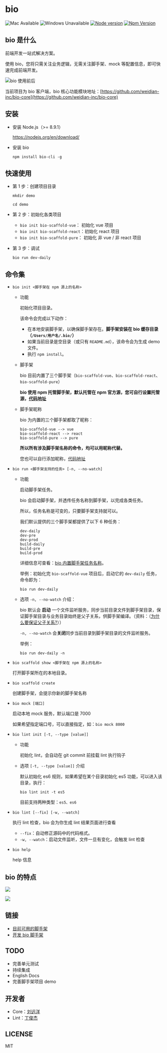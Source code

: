 # bio

![Mac Available](https://img.shields.io/badge/Mac-available-brightgreen.svg) ![Windows Unavailable](https://img.shields.io/badge/Windows-unavailable-red.svg) [![Node version](https://img.shields.io/badge/node-%3E%3D%208.9.1-brightgreen.svg)](http://nodejs.org/) [![Npm Version](https://img.shields.io/badge/npm-%3E%3D%205.5.1-brightgreen.svg)](https://www.npmjs.com/)

## bio 是什么

前端开发一站式解决方案。

使用 bio，您将只需关注业务逻辑，无需关注脚手架、mock 等配置信息，即可快速完成前端开发。

![bio 使用前后](https://user-images.githubusercontent.com/5757051/37135330-c5b6631e-22d7-11e8-9830-6987cb980014.png)

当前项目为 bio 客户端，bio 核心功能模块地址：[https://github.com/weidian-inc/bio-core](https://github.com/weidian-inc/bio-core)

## 安装

+   安装 Node.js（>= 8.9.1）

    https://nodejs.org/en/download/

+   安装 bio

    ```
    npm install bio-cli -g
    ```
    
## 快速使用

+   第 1 步：创建项目目录

    ```
    mkdir demo

    cd demo
    ```
    
+   第 2 步：初始化各类项目
    +   `bio init bio-scaffold-vue`：  初始化 vue 项目
    +   `bio init bio-scaffold-react`：初始化 react 项目
    +   `bio init bio-scaffold-pure`：  初始化 非 vue / 非 react 项目
    
+   第 3 步：调试
    
    ```
    bio run dev-daily
    ```

## 命令集

+   `bio init <脚手架在 npm 源上的名称>`

    +   功能

        初始化项目目录。

        该命令会完成以下动作：

        +   在本地安装脚手架，以确保脚手架存在。**脚手架安装在 bio 缓存目录（`/Users/用户名/.bio/`）**
        +   如果当前目录是空目录（或只有 `README.md`），该命令会为生成 demo 文件。
        +   执行 `npm install`。

    +   脚手架
    
        bio 目前内置了三个脚手架（`bio-scaffold-vue`、`bio-scaffold-react`、`bio-scaffold-pure`）

        **bio 使用 npm 托管脚手架，默认托管在 npm 官方源，您可自行设置托管源，[代码地址](https://github.com/weidian-inc/bio-core/blob/master/bin/cmd.js#L50)**

    +   脚手架昵称

        bio 为内置的三个脚手架都取了昵称：

        ```
        bio-scaffold-vue --> vue
        bio-scaffold-react --> react
        bio-scaffold-pure --> pure
        ```

        **所以所有涉及脚手架名称的命令，均可以用昵称代替。**

        您也可以自行添加昵称，[代码地址](https://github.com/weidian-inc/bio-core/blob/master/bin/cmd.js#L52~L67)

+   `bio run <脚手架支持的任务> [-n, --no-watch]`

    +   功能

        启动脚手架任务。

        bio 会启动脚手架，并透传任务名称到脚手架，以完成各类任务。

        所以，任务名称是可变的，只要脚手架支持就可以。

        我们默认提供的三个脚手架都提供了以下 6 种任务：
        
        ```
        dev-daily
        dev-pre
        dev-prod
        build-daily
        build-pre
        build-prod
        ```

        详细信息可查看：[bio 内置脚手架任务名称](./docs/cn/目前bio可用的脚手架.md)。

        举例：初始化完 `bio-scaffold-vue` 项目后，启动它的 `dev-daily` 任务，命令即为：

        ```
        bio run dev-daily
        ```

    +   选项 `-n, --no-watch` 介绍：

        bio 默认会 **启动** 一个文件监听服务，同步当前目录文件到脚手架目录，保证脚手架目录与业务目录始终是父子关系，供脚手架编译。（资料：（[为什么要保证父子关系?](https://github.com/hoperyy/deep-webpack/issues/8)））

        `-n, --no-watch` 会**关闭**同步当前目录到脚手架目录的文件监听服务。

        举例：

        ```
        bio run dev-daily -n
        ```

+   `bio scaffold show <脚手架在 npm 源上的名称>`

    打开脚手架所在的本地目录。

+   `bio scaffold create`

    创建脚手架，会提示你新的脚手架名称
    
+   `bio mock [端口]`

    启动本地 mock 服务，默认端口是 7000

    如果希望指定端口号，可以直接指定，如：`bio mock 8000`

+   `bio lint init [-t, --type [value]]`

    +   功能

        初始化 lint，会自动在 git commit 前挂载 lint 执行钩子

    +   选项 `[-t, --type [value]]` 介绍

        默认初始化 es6 规则，如果希望在某个目录初始化 es5 功能，可以进入该目录，执行：

        ```
        bio lint init -t es5
        ```

        目前支持两种类型：`es5、es6`

+   `bio lint [--fix] [-w, --watch]`

    执行 lint 检查，bio 会为你生成 lint 结果页面进行查看

    +   `--fix`：自动修正源码中的代码格式。
    +   `-w, --watch`：启动文件监听，文件一旦有变化，会触发 lint 检查

+   `bio help`

    help 信息

## bio 的特点

![](https://user-images.githubusercontent.com/5757051/37135599-e5dc2c2c-22d8-11e8-8953-8ef2a2441bc7.png)

![](https://user-images.githubusercontent.com/5757051/37135550-abf1fd0c-22d8-11e8-8c2e-218be599a33d.png)
    
## 链接

+   [目前可用的脚手架](./docs/cn/目前bio可用的脚手架.md)
+   [开发 bio 脚手架](./docs/cn/开发bio脚手架.md)

## TODO

+   完善单元测试
+   持续集成
+   English Docs
+   完善脚手架项目 demo

## 开发者

+   Core：[刘远洋](https://github.com/hoperyy)
+   Lint：[丁俊杰](https://github.com/IOriens)

## LICENSE

MIT
